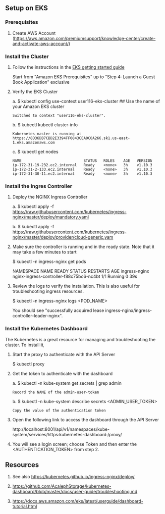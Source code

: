                 
## Setup on EKS

### Prerequisites

1.  Create AWS Account (https://aws.amazon.com/premiumsupport/knowledge-center/create-and-activate-aws-account/)

### Install the Cluster

1.  Follow the instructions in the [EKS getting started guide](https://docs.aws.amazon.com/eks/latest/userguide/getting-started.html)
        
    Start from "Amazon EKS Prerequisites" up to "Step 4: Launch a Guest Book Application" exclusive

2.  Verify the EKS Cluster
     
    a.  $ kubectl config use-context user116-eks-cluster  ## Use the name of your Amazon EKS cluster
                    
        Switched to context "user116-eks-cluster".
                
    b.  $ kubectl kubectl cluster-info
                    
        Kubernetes master is running at https://8D36DB7CBD2E3394FF0843CEA0C0A266.sk1.us-east-1.eks.amazonaws.com
                    
    c.  $ kubectl get nodes
                
        NAME                            STATUS   ROLES    AGE   VERSION
        ip-172-31-19-232.ec2.internal   Ready    <none>   3h    v1.10.3
        ip-172-31-2-133.ec2.internal    Ready    <none>   3h    v1.10.3
        ip-172-31-30-11.ec2.internal    Ready    <none>   3h    v1.10.3

### Install the Ingres Controller

1.  Deploy the NGINX Ingress Controller
                
    a.  $ kubectl apply -f https://raw.githubusercontent.com/kubernetes/ingress-nginx/master/deploy/mandatory.yaml
    
    b.  $ kubectl apply -f https://raw.githubusercontent.com/kubernetes/ingress-nginx/master/deploy/provider/cloud-generic.yam
                    
2.  Make sure the controller is running and in the ready state. Note that it may take a few minutes to start
                
    $ kubectl -n ingress-nginx get pods 
                    
    NAMESPACE       NAME                                       READY   STATUS    RESTARTS   AGE
    ingress-nginx   nginx-ingress-controller-f88c75bc6-nc4bt   1/1     Running   0          39s
                    
3.  Review the logs to verify the installation. This is also useful for troubleshooting ingress resources.
                
    $ kubectl -n ingress-nginx logs <POD_NAME>
                   
    You should see "successfully acquired lease ingress-nginx/ingress-controller-leader-nginx". 
                    
### Install the Kubernetes Dashboard

The Kubernetes is a great resource for managing and troubleshooting the cluster. To install it,
                
1.  Start the proxy to authenticate with the API Server

    $ kubectl proxy
    
2.  Get the token to authenticate with the dashboard

    a.  $ kubectl -n kube-system get secrets | grep admin
       
        Record the NAME of the admin-user-token
        
    b.  $ kubectl -n kube-system describe secrets <ADMIN_USER_TOKEN>
        
        Copy the value of the authentication token
                            
3.  Open the following link to access the dashboard through the API Server
        
    http://localhost:8001/api/v1/namespaces/kube-system/services/https:kubernetes-dashboard:/proxy/
            
4.  You will see a login screen; choose Token and then enter the <AUTHENTICATION_TOKEN> from step 2. 

## Resources 

1.  See also https://kubernetes.github.io/ingress-nginx/deploy/

2.  https://github.com/AcalephStorage/kubernetes-dashboard/blob/master/docs/user-guide/troubleshooting.md
    
3.  https://docs.aws.amazon.com/eks/latest/userguide/dashboard-tutorial.html


